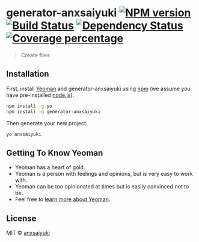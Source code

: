 # generator-anxsaiyuki [![NPM version][npm-image]][npm-url] [![Build Status][travis-image]][travis-url] [![Dependency Status][daviddm-image]][daviddm-url] [![Coverage percentage][coveralls-image]][coveralls-url]
> Create files

## Installation

First, install [Yeoman](http://yeoman.io) and generator-anxsaiyuki using [npm](https://www.npmjs.com/) (we assume you have pre-installed [node.js](https://nodejs.org/)).

```bash
npm install -g yo
npm install -g generator-anxsaiyuki
```

Then generate your new project:

```bash
yo anxsaiyuki
```

## Getting To Know Yeoman

 * Yeoman has a heart of gold.
 * Yeoman is a person with feelings and opinions, but is very easy to work with.
 * Yeoman can be too opinionated at times but is easily convinced not to be.
 * Feel free to [learn more about Yeoman](http://yeoman.io/).

## License

MIT © [anxsaiyuki]()


[npm-image]: https://badge.fury.io/js/generator-anxsaiyuki.svg
[npm-url]: https://npmjs.org/package/generator-anxsaiyuki
[travis-image]: https://travis-ci.org/anxsaiyuki/generator-anxsaiyuki.svg?branch=master
[travis-url]: https://travis-ci.org/anxsaiyuki/generator-anxsaiyuki
[daviddm-image]: https://david-dm.org/anxsaiyuki/generator-anxsaiyuki.svg?theme=shields.io
[daviddm-url]: https://david-dm.org/anxsaiyuki/generator-anxsaiyuki
[coveralls-image]: https://coveralls.io/repos/anxsaiyuki/generator-anxsaiyuki/badge.svg
[coveralls-url]: https://coveralls.io/r/anxsaiyuki/generator-anxsaiyuki
